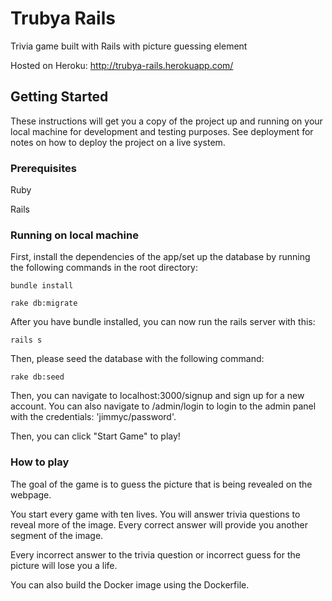# Trubya Rails

Trivia game built with Rails with picture guessing element

Hosted on Heroku: http://trubya-rails.herokuapp.com/

## Getting Started

These instructions will get you a copy of the project up and running on your local machine for development and testing purposes. See deployment for notes on how to deploy the project on a live system.

### Prerequisites
Ruby

Rails

### Running on local machine

First, install the dependencies of the app/set up the database by running the following commands in the root directory:

```
bundle install

rake db:migrate

```


After you have bundle installed, you can now run the rails server with this:

```
rails s
```

Then, please seed the database with the following command:

```
rake db:seed
```

Then, you can navigate to localhost:3000/signup and sign up for a new account. You can also navigate to /admin/login to login to the admin panel with the credentials: 'jimmyc/password'.

Then, you can click "Start Game" to play!

### How to play

The goal of the game is to guess the picture that is being revealed on the webpage.

You start every game with ten lives. You will answer trivia questions to reveal more of the image. Every correct answer will provide you another segment of the image.

Every incorrect answer to the trivia question or incorrect guess for the picture will lose you a life.

You can also build the Docker image using the Dockerfile.
